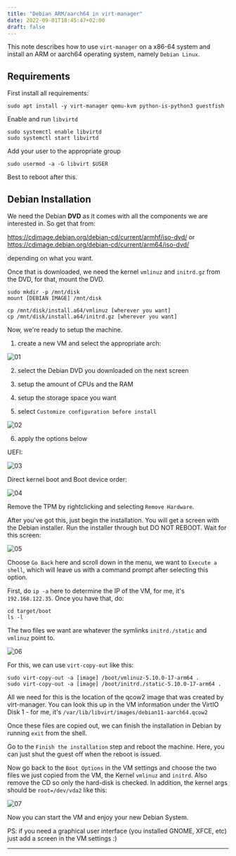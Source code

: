 ```yaml
---
title: "Debian ARM/aarch64 in virt-manager"
date: 2022-09-01T18:45:47+02:00
draft: false
---
```


This note describes how to use `virt-manager` on a x86-64 system and install an ARM or aarch64 operating system, namely `Debian Linux`.

## Requirements

First install all requirements:

```
sudo apt install -y virt-manager qemu-kvm python-is-python3 guestfish
```

Enable and run `libvirtd`
```
sudo systemctl enable libvirtd
sudo systemctl start libvirtd
```

Add your user to the appropriate group
```
sudo usermod -a -G libvirt $USER
```

Best to reboot after this.

## Debian Installation

We need the Debian **DVD** as it comes with all the components we are interested in. So get that from: 

https://cdimage.debian.org/debian-cd/current/armhf/iso-dvd/
or
https://cdimage.debian.org/debian-cd/current/arm64/iso-dvd/

depending on what you want.

Once that is downloaded, we need the kernel `vmlinuz` and `initrd.gz` from the DVD, for that, mount the DVD.

```
sudo mkdir -p /mnt/disk
mount [DEBIAN IMAGE] /mnt/disk

cp /mnt/disk/install.a64/vmlinuz [wherever you want]
cp /mnt/disk/install.a64/initrd.gz [wherever you want]
```

Now, we're ready to setup the machine.

1. create a new VM and select the appropriate arch:

![01](/static/01.png)

2. select the Debian DVD you downloaded on the next screen

3. setup the amount of CPUs and the RAM

4. setup the storage space you want

5. select `Customize configuration before install`

![02](/static/02.png)

6. apply the options below

UEFI:

![03](/static/03.png)

Direct kernel boot and Boot device order:

![04](/static/04.png)

Remove the TPM by rightclicking and selecting `Remove Hardware`.

After you've got this, just begin the installation. You will get a screen with the Debian installer. Run the installer through but DO NOT REBOOT. Wait for this screen:

![05](/static/05.png)

Choose `Go Back` here and scroll down in the menu, we want to `Execute a shell`, which will leave us with a command prompt after selecting this option.

First, do `ip -a` here to determine the IP of the VM, for me, it's `192.168.122.35`. Once you have that, do:

```
cd target/boot
ls -l
```

The two files we want are whatever the symlinks `initrd./static` and `vmlinuz` point to.

![06](/static/06.png)

For this, we can use `virt-copy-out` like this:

```
sudo virt-copy-out -a [image] /boot/vmlinuz-5.10.0-17-arm64 .
sudo virt-copy-out -a [image] /boot/initrd./static-5.10.0-17-arm64 .
```

All we need for this is the location of the qcow2 image that was created by virt-manager. You can look this up in the VM information under the VirtIO Disk 1 - for me, it's `/var/lib/libvirt/images/debian11-aarch64.qcow2`

Once these files are copied out, we can finish the installation in Debian by running `exit` from the shell.

Go to the `Finish the installation` step and reboot the machine. Here, you can just shut the guest off when the reboot is issued.

Now go back to the `Boot Options` in the VM settings and choose the two files we just copied from the VM, the Kernel `vmlinuz` and `initrd`. Also remove the CD so only the hard-disk is checked. In addition, the kernel args should be `root=/dev/vda2` like this:

![07](/static/07.png)

Now you can start the VM and enjoy your new Debian System. 

PS: if you need a graphical user interface (you installed GNOME, XFCE, etc) just
add a screen in the VM settings :)

---
